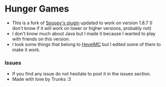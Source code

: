 # Hunger Games

- This is a fork of [Spoopy's plugin](https://github.com/ImSpoopy/Hungergames) updated to work on version 1.8.7 (I don't know if it will work on lower or higher versions, probably not)
- I don't know much about Java but I made it because I wanted to play with friends on this version.
- I took some things that belong to [HevelMC](https://github.com/HevelMc/Hungergames) but I edited some of them to make it work.

### Issues
- If you find any issue do not hesitate to post it in the issues section.
- Made with love by Trunks :3
